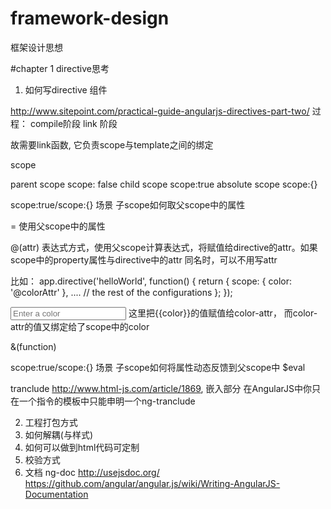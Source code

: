 framework-design
================

框架设计思想

#chapter 1 directive思考
1. 如何写directive 组件

http://www.sitepoint.com/practical-guide-angularjs-directives-part-two/
过程：
compile阶段
link 阶段

故需要link函数, 它负责scope与template之间的绑定

scope

parent scope    scope: false
child scope     scope:true
absolute scope  scope:{}

scope:true/scope:{} 场景
子scope如何取父scope中的属性

= 使用父scope中的属性

@(attr) 表达式方式，使用父scope计算表达式，将赋值给directive的attr。如果scope中的property属性与directive中的attr 同名时，可以不用写attr

比如：
app.directive('helloWorld', function() {
  return {
    scope: {
      color: '@colorAttr'
    },
    ....
    // the rest of the configurations
  };
});
<body ng-controller="MainCtrl">
  <input type="text" ng-model="color" placeholder="Enter a color"/>
  <hello-world color-attr="{{color}}"/>
</body>
这里把{{color}}的值赋值给color-attr， 而color-attr的值又绑定给了scope中的color

&(function)

scope:true/scope:{} 场景
子scope如何将属性动态反馈到父scope中
$eval

tranclude
http://www.html-js.com/article/1869, 嵌入部分
在AngularJS中你只在一个指令的模板中只能申明一个ng-tranclude


2. 工程打包方式
3. 如何解耦(与样式)
4. 如何可以做到html代码可定制
5. 校验方式
6. 文档 ng-doc  http://usejsdoc.org/
   https://github.com/angular/angular.js/wiki/Writing-AngularJS-Documentation


